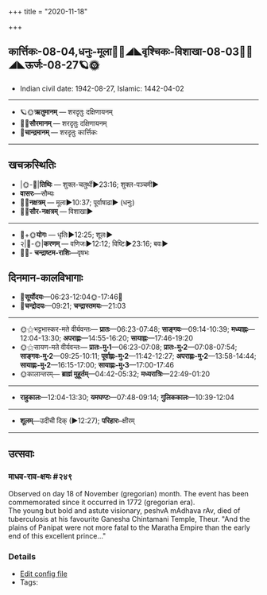 +++
title = "2020-11-18"

+++
## कार्त्तिकः-08-04,धनुः-मूला🌛🌌◢◣वृश्चिकः-विशाखा-08-03🌌🌞◢◣ऊर्जः-08-27🪐🌞
- Indian civil date: 1942-08-27, Islamic: 1442-04-02
___________________
- 🪐🌞**ऋतुमानम्** — शरदृतुः दक्षिणायनम्
- 🌌🌞**सौरमानम्** — शरदृतुः दक्षिणायनम्
- 🌛**चान्द्रमानम्** — शरदृतुः कार्त्तिकः
___________________


## खचक्रस्थितिः
- |🌞-🌛|**तिथिः** — शुक्ल-चतुर्थी►23:16; शुक्ल-पञ्चमी►  
- **वासरः**—सौम्यः  
- 🌌🌛**नक्षत्रम्** — मूला►10:37; पूर्वाषाढा► (धनुः)  
- 🌌🌞**सौर-नक्षत्रम्** — विशाखा►  
___________________
- 🌛+🌞**योगः** — धृतिः►12:25; शूलः►  
- २|🌛-🌞|**करणम्** — वणिजः►12:12; विष्टिः►23:16; बवः►  
- 🌌🌛- **चन्द्राष्टम-राशिः**—वृषभः  


## दिनमान-कालविभागाः
- 🌅**सूर्योदयः**—06:23-12:04🌞️-17:46🌇  
- 🌛**चन्द्रोदयः**—09:21; **चन्द्रास्तमयः**—21:03  
___________________
- 🌞⚝भट्टभास्कर-मते वीर्यवन्तः— **प्रातः**—06:23-07:48; **साङ्गवः**—09:14-10:39; **मध्याह्नः**—12:04-13:30; **अपराह्णः**—14:55-16:20; **सायाह्नः**—17:46-19:20  
- 🌞⚝सायण-मते वीर्यवन्तः— **प्रातः-मु॰1**—06:23-07:08; **प्रातः-मु॰2**—07:08-07:54; **साङ्गवः-मु॰2**—09:25-10:11; **पूर्वाह्णः-मु॰2**—11:42-12:27; **अपराह्णः-मु॰2**—13:58-14:44; **सायाह्णः-मु॰2**—16:15-17:00; **सायाह्णः-मु॰3**—17:00-17:46  
- 🌞कालान्तरम्— **ब्राह्मं मुहूर्तम्**—04:42-05:32; **मध्यरात्रिः**—22:49-01:20  
___________________
- **राहुकालः**—12:04-13:30; **यमघण्टः**—07:48-09:14; **गुलिककालः**—10:39-12:04  
___________________
- **शूलम्**—उदीची दिक् (►12:27); **परिहारः**–क्षीरम्  
___________________

## उत्सवाः
### माधव-राव-क्षयः #२४९

Observed on day 18 of November (gregorian) month. The event has been commemorated since it occurred in 1772 (gregorian era).  
The young but bold and astute visionary, peshvA mAdhava rAv, died of tuberculosis at his favourite Ganesha Chintamani Temple, Theur.  "And the plains of Panipat were not more fatal to the Maratha Empire than the early end of this excellent prince…"

### Details
- [Edit config file](https://github.com/sanskrit-coders/adyatithi/tree/master/mahApuruSha/xatra-later/gregorian/day/11/18/mAdhava-rAva-kSayaH.toml)
- Tags: 


